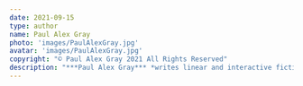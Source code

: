 ```yaml
---
date: 2021-09-15
type: author
name: Paul Alex Gray
photo: 'images/PaulAlexGray.jpg'
avatar: 'images/PaulAlexGray.jpg'
copyright: "© Paul Alex Gray 2021 All Rights Reserved"
description: "***Paul Alex Gray*** *writes linear and interactive fiction starring sentient black holes, wayward sea monsters, curious AIs and more. His work has been published in* Nature Futures, Andromeda Spaceways, PodCastle *and others. Paul grew up by the beaches of Australia, then traveled the world and now lives in Canada. On his adventures, he has been a startup founder, game designer and mentor to technology entrepreneurs. Chat with him on Twitter [@paulalexgray](https://twitter.com/paulalexgray) or visit [www.paulalexgray.com](https://paulalexgray.com/).*"
---
```


